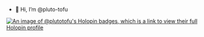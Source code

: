 - 👋 Hi, I’m @pluto-tofu

[![An image of @plutotofu's Holopin badges, which is a link to view their full Holopin profile](https://holopin.me/plutotofu)](https://holopin.io/@plutotofu)
<!---
pluto-tofu/pluto-tofu is a ✨ special ✨ repository because its `README.md` (this file) appears on your GitHub profile.
You can click the Preview link to take a look at your changes.
--->
